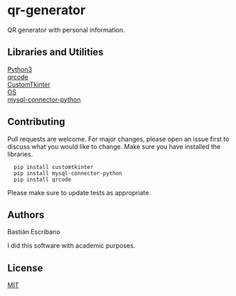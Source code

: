 # qr-generator
QR generator with personal information.


## Libraries and Utilities

[Python3](https://www.python.org)                                                                                      
[qrcode](https://pypi.org/project/qrcode/)                          
[CustomTkinter](https://libraries.io/pypi/customtkinter)                  
[OS](https://docs.python.org/3/library/os.html)                  
[mysql-connector-python](https://pypi.org/project/mysql-connector-python/)

## Contributing

Pull requests are welcome. For major changes, please open an issue first to discuss what you would like to change.
Make sure you have installed the libraries.

      pip install customtkinter
      pip install mysql-connector-python
      pip install qrcode

Please make sure to update tests as appropriate.

## Authors

Bastián Escribano                      

I did this software with academic purposes.             
     

## License

[MIT](https://choosealicense.com/licenses/mit/)
